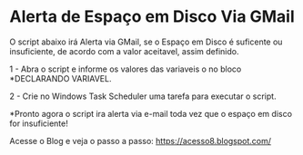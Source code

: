 # Alerta de Espaço em Disco Via GMail

O script abaixo irá Alerta via GMail, se o Espaço em Disco é suficente ou insuficiente, de acordo com a valor aceitavel, assim definido.

1 - Abra o script e informe os valores das variaveis o no bloco *DECLARANDO VARIAVEL. 

2 - Crie no Windows Task Scheduler uma tarefa para executar o script. 

*Pronto agora o script ira alerta via e-mail toda vez que o espaço em disco for insuficiente!

Acesse o Blog e veja o passo a passo: 
https://acesso8.blogspot.com/
